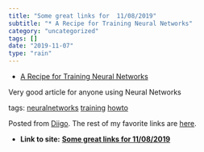 ```yaml
---
title: "Some great links for  11/08/2019"
subtitle: "* A Recipe for Training Neural Networks"
category: "uncategorized"
tags: []
date: "2019-11-07"
type: "rain"
---
```

* [A Recipe for Training Neural Networks](<https://karpathy.github.io/2019/04/25/recipe/>)

Very good article for anyone using Neural Networks

tags: [neuralnetworks](<https://www.diigo.com/user/pitosalas/neuralnetworks>)
[training](<https://www.diigo.com/user/pitosalas/training>)
[howto](<https://www.diigo.com/user/pitosalas/howto>)

Posted from [Diigo](<https://www.diigo.com>). The rest of my favorite links
are [here](<https://www.diigo.com/user/pitosalas>).


* **Link to site:** **[Some great links for  11/08/2019](None)**